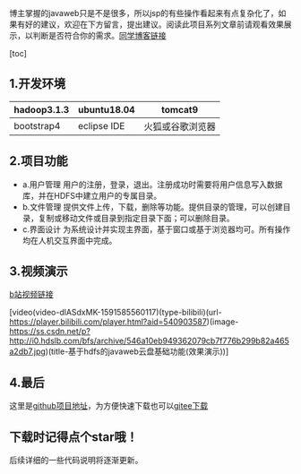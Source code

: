 博主掌握的javaweb只是不是很多，所以jsp的有些操作看起来有点复杂化了，如果有好的建议，欢迎在下方留言，提出建议。阅读此项目系列文章前请观看效果展示，以判断是否符合你的需求。[同学博客链接](https://hexo.bob0118.club/)

[toc]
## 1.开发环境
|hadoop3.1.3|ubuntu18.04  | tomcat9 |
|--|--|--|
|bootstrap4  | eclipse IDE | 火狐或谷歌浏览器 |
## 2.项目功能

 - a.用户管理
用户的注册，登录，退出。注册成功时需要将用户信息写入数据库，并在HDFS中建立用户的专属目录。
 - b.文件管理
提供文件上传，下载，删除等功能。提供目录的管理，可以创建目录，复制或移动文件或目录到指定目录下面；可以删除目录。
 - c.界面设计
为系统设计并实现主界面，基于窗口或基于浏览器均可。所有操作均在人机交互界面中完成。
## 3.视频演示
[b站视频链接](https://www.bilibili.com/video/BV1Ri4y1s7Xz/)

[video(video-dlASdxMK-1591585560117)(type-bilibili)(url-https://player.bilibili.com/player.html?aid=540903587)(image-https://ss.csdn.net/p?http://i0.hdslb.com/bfs/archive/546a10eb949362079cb7f776b299b82a465a2db7.jpg)(title-基于hdfs的javaweb云盘基础功能(效果演示))]

## 4.最后
这里是[github项目地址](https://github.com/wangyang-o/PanCloud)，为方便快速下载也可以[gitee下载](https://gitee.com/ojbk66/PanCloud)

## 下载时记得点个star哦！

后续详细的一些代码说明将逐渐更新。
